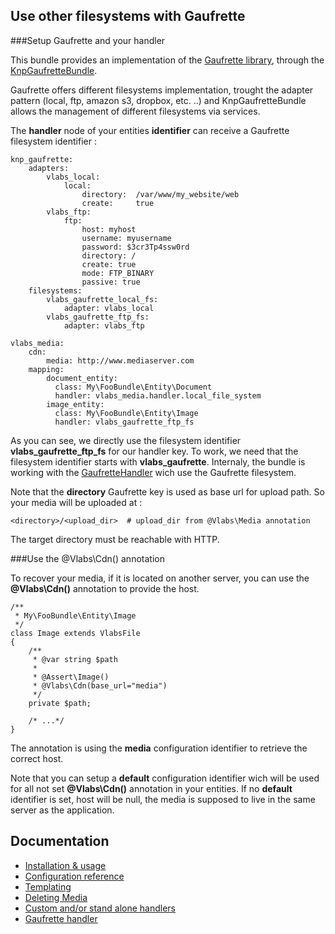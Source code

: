 Use other filesystems with Gaufrette
------------------------------------

###Setup Gaufrette and your handler

This bundle provides an implementation of the [Gaufrette library](https://github.com/KnpLabs/Gaufrette), through the [KnpGaufretteBundle](https://github.com/KnpLabs/KnpGaufretteBundle).

Gaufrette offers different filesystems implementation, trought the adapter pattern (local, ftp, amazon s3, dropbox, etc. ..) and KnpGaufretteBundle allows the management of different filesystems via services.

The **handler** node of your entities **identifier** can receive a Gaufrette filesystem identifier :

    knp_gaufrette:
        adapters:
            vlabs_local:
                local:
                    directory:  /var/www/my_website/web
                    create:     true
            vlabs_ftp:
                ftp:
                    host: myhost
                    username: myusername
                    password: $3cr3Tp4ssw0rd
                    directory: /
                    create: true
                    mode: FTP_BINARY
                    passive: true
        filesystems:
            vlabs_gaufrette_local_fs:
                adapter: vlabs_local
            vlabs_gaufrette_ftp_fs:
                adapter: vlabs_ftp
    
    vlabs_media:
        cdn:
            media: http://www.mediaserver.com
        mapping: 
            document_entity:
              class: My\FooBundle\Entity\Document
              handler: vlabs_media.handler.local_file_system
            image_entity:
              class: My\FooBundle\Entity\Image
              handler: vlabs_gaufrette_ftp_fs

As you can see, we directly use the filesystem identifier **vlabs_gaufrette_ftp_fs** for our handler key. 
To work, we need that the filesystem identifier starts with **vlabs_gaufrette**. 
Internaly, the bundle is working with the [GaufretteHandler](https://github.com/V-labs/VlabsMediaBundle/blob/master/Handler/GaufretteHandler.php) wich use the Gaufrette filesystem.


Note that the **directory** Gaufrette key is used as base url for upload path. So your media will be uploaded at :

    <directory>/<upload_dir>  # upload_dir from @Vlabs\Media annotation

The target directory must be reachable with HTTP.

###Use the @Vlabs\Cdn() annotation

To recover your media, if it is located on another server, you can use the **@Vlabs\Cdn()** annotation to provide the host.

    /**
     * My\FooBundle\Entity\Image
     */
    class Image extends VlabsFile
    {
        /**
         * @var string $path
         *
         * @Assert\Image()
         * @Vlabs\Cdn(base_url="media")
         */
        private $path;
        
        /* ...*/
    }

The annotation is using the **media** configuration identifier to retrieve the correct host.

Note that you can setup a **default** configuration identifier wich will be used for all not set **@Vlabs\Cdn()** annotation in your entities.
If no **default** identifier is set, host will be null, the media is supposed to live in the same server as the application.

Documentation
-------------

+   [Installation & usage](https://github.com/V-labs/VlabsMediaBundle/blob/master/Resources/doc/1-bundle-setup-and-usage.md)
+   [Configuration reference](https://github.com/V-labs/VlabsMediaBundle/blob/master/Resources/doc/2-configuration-reference.md)
+   [Templating](https://github.com/V-labs/VlabsMediaBundle/blob/master/Resources/doc/3-templating.md)
+   [Deleting Media](https://github.com/V-labs/VlabsMediaBundle/blob/master/Resources/doc/4-deleting-media.md)
+   [Custom and/or stand alone handlers](https://github.com/V-labs/VlabsMediaBundle/blob/master/Resources/doc/5-custom-stand-alone-handlers.md)
+   [Gaufrette handler](https://github.com/V-labs/VlabsMediaBundle/blob/master/Resources/doc/6-gaufrette-handler.md)

